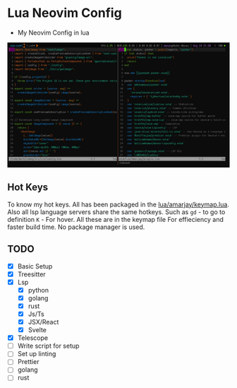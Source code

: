 # Lua Neovim Config

- My Neovim Config in lua

![screenshot](./screenshot.jpg)

## Hot Keys

To know my hot keys. All has been packaged in the
[lua/amarjay/keymap.lua](./lua/amarjay/keymap.lua). 
Also all lsp language servers share the same hotkeys. 
Such as `gd` - to go to definition `K` - For hover. All these are in the keymap file
For effieciency and faster build time. No package manager is used.

## TODO

- [x] Basic Setup
- [x] Treesitter
- [x] Lsp
    - [x] python
    - [x] golang
    - [x] rust
    - [x] Js/Ts
    - [x] JSX/React
    - [x] Svelte
- [x] Telescope 
- [ ] Write script for setup
- [ ] Set up linting
 - [ ] Prettier
 - [ ] golang
 - [ ] rust

